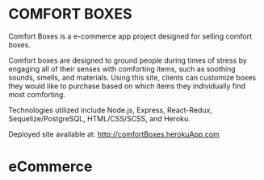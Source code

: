 # COMFORT BOXES

Comfort Boxes is a e-commerce app project designed for selling comfort boxes.

Comfort boxes are designed to ground people during times of stress by engaging all of their senses with comforting items, such as soothing sounds, smells, and materials. Using this site, clients can customize boxes they would like to purchase based on which items they individually find most comforting.

Technologies utilized include Node.js, Express, React-Redux, Sequelize/PostgreSQL, HTML/CSS/SCSS, and Heroku.

Deployed site available at: http://comfortBoxes.herokuApp.com
# eCommerce

